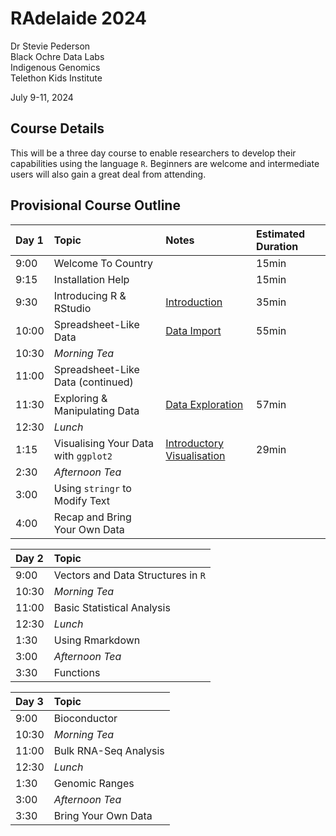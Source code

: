 RAdelaide 2024
================
Dr Stevie Pederson  
Black Ochre Data Labs  
Indigenous Genomics  
Telethon Kids Institute

July 9-11, 2024

## Course Details

This will be a three day course to enable researchers to develop their
capabilities using the language `R`. Beginners are welcome and
intermediate users will also gain a great deal from attending.

## Provisional Course Outline

| Day 1 | Topic                                | Notes                                        | Estimated Duration |
|:------|:-------------------------------------|:---------------------------------------------|:-------------------|
| 9:00  | Welcome To Country                   |                                              | 15min              |
| 9:15  | Installation Help                    |                                              | 15min              |
| 9:30  | Introducing R & RStudio              | [Introduction](intro.html)                   | 35min              |
| 10:00 | Spreadsheet-Like Data                | [Data Import](import.html)                   | 55min              |
| 10:30 | *Morning Tea*                        |                                              |                    |
| 11:00 | Spreadsheet-Like Data (continued)    |                                              |                    |
| 11:30 | Exploring & Manipulating Data        | [Data Exploration](exploring.html)           | 57min              |
| 12:30 | *Lunch*                              |                                              |                    |
| 1:15  | Visualising Your Data with `ggplot2` | [Introductory Visualisation](intro_vis.html) | 29min              |
| 2:30  | *Afternoon Tea*                      |                                              |                    |
| 3:00  | Using `stringr` to Modify Text       |                                              |                    |
| 4:00  | Recap and Bring Your Own Data        |                                              |                    |

| Day 2 | Topic                              |
|:------|:-----------------------------------|
| 9:00  | Vectors and Data Structures in `R` |
| 10:30 | *Morning Tea*                      |
| 11:00 | Basic Statistical Analysis         |
| 12:30 | *Lunch*                            |
| 1:30  | Using Rmarkdown                    |
| 3:00  | *Afternoon Tea*                    |
| 3:30  | Functions                          |

| Day 3 | Topic                 |
|:------|:----------------------|
| 9:00  | Bioconductor          |
| 10:30 | *Morning Tea*         |
| 11:00 | Bulk RNA-Seq Analysis |
| 12:30 | *Lunch*               |
| 1:30  | Genomic Ranges        |
| 3:00  | *Afternoon Tea*       |
| 3:30  | Bring Your Own Data   |
